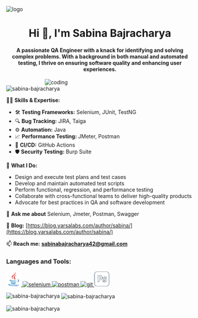 ![logo]()
<h1 align="center">Hi 👋, I'm Sabina Bajracharya</h1>
<h4 align="center">A passionate QA Engineer with a knack for identifying and solving complex problems. With a background in both manual and automated testing, I thrive on ensuring software quality and enhancing user experiences.</h4>

<img align="right" alt="coding" width="400" src="https://camo.githubusercontent.com/3d9ef72111f57a8c333f2d42a3cf14280024312c295f4b343cbc0da59005a9e0/68747470733a2f2f63646e2e6472696262626c652e636f6d2f75736572732f3333313236352f73637265656e73686f74732f323534323538372f676162692d642e676966" />

<p align="left"> <img src="https://komarev.com/ghpvc/?username=sabina-bajracharya&label=Profile%20views&color=0e75b6&style=flat" alt="sabina-bajracharya" /> </p>

  👨‍💻 **Skills & Expertise:**
  - 🛠 **Testing Frameworks:** Selenium, JUnit, TestNG
  - 🔍 **Bug Tracking:** JIRA, Taiga
  - ⚙️ **Automation:** Java
  - 📈 **Performance Testing:** JMeter, Postman
  - 🔧 **CI/CD:** GitHub Actions
  - 🛡 **Security Testing:** Burp Suite
    
 📄 **What I Do:**
  - Design and execute test plans and test cases
  - Develop and maintain automated test scripts
  - Perform functional, regression, and performance testing
  - Collaborate with cross-functional teams to deliver high-quality products
  - Advocate for best practices in QA and software development

💬 **Ask me about** Selenium, Jmeter, Postman, Swagger

📝 **Blog:** [https://blog.yarsalabs.com/author/sabina/](https://blog.yarsalabs.com/author/sabina/)



📫 **Reach me:** **sabinabajracharya42@gmail.com**

<h3 align="left">Languages and Tools:</h3>
<p align="left"> <a href="https://www.java.com" target="_blank" rel="noreferrer"> <img src="https://raw.githubusercontent.com/devicons/devicon/master/icons/java/java-original.svg" alt="java" width="40" height="40"/> </a> <a href="https://www.selenium.dev" target="_blank" rel="noreferrer"> <img src="https://raw.githubusercontent.com/detain/svg-logos/780f25886640cef088af994181646db2f6b1a3f8/svg/selenium-logo.svg" alt="selenium" width="40" height="40"/> </a> <a href="https://postman.com" target="_blank" rel="noreferrer"> <img src="https://www.vectorlogo.zone/logos/getpostman/getpostman-icon.svg" alt="postman" width="40" height="40"/> </a> <a href="https://git-scm.com/" target="_blank" rel="noreferrer"> <img src="https://www.vectorlogo.zone/logos/git-scm/git-scm-icon.svg" alt="git" width="40" height="40"/> </a> <a href="https://www.photoshop.com/en" target="_blank" rel="noreferrer"> <img src="https://raw.githubusercontent.com/devicons/devicon/master/icons/photoshop/photoshop-line.svg" alt="photoshop" width="40" height="40"/> </a> </p>

<p><img align="left" src="https://github-readme-stats.vercel.app/api/top-langs?username=sabina-bajracharya&show_icons=true&locale=en&layout=compact" alt="sabina-bajracharya" /></p>

<p>&nbsp;<img align="center" src="https://github-readme-stats.vercel.app/api?username=sabina-bajracharya&show_icons=true&locale=en" alt="sabina-bajracharya" /></p>

<p><img align="center" src="https://github-readme-streak-stats.herokuapp.com/?user=sabina-bajracharya&" alt="sabina-bajracharya" /></p>
